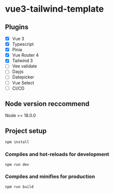 # vue3-tailwind-template

## Plugins
- [x] Vue 3
- [x] Typescript
- [x] Pinia
- [x] Vue Router 4
- [x] Tailwind 3
- [ ] Vee validate
- [ ] Dayjs
- [ ] Datepicker
- [ ] Vue Select
- [ ] CI/CD

## Node version reccommend
Node >= 18.0.0

## Project setup
```
npm install
```

### Compiles and hot-reloads for development
```
npm run dev
```

### Compiles and minifies for production
```
npm run build
```
